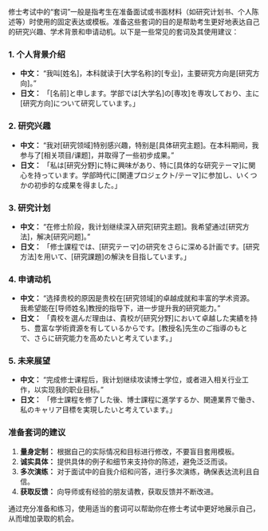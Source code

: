 修士考试中的“套词”一般是指考生在准备面试或书面材料（如研究计划书、个人陈述等）时使用的固定表达或模板。准备这些套词的目的是帮助考生更好地表达自己的研究兴趣、学术背景和申请动机。以下是一些常见的套词及其使用建议：

### 1. 个人背景介绍
- **中文：** “我叫[姓名]，本科就读于[大学名称]的[专业]，主要研究方向是[研究方向]。”
- **日文：** 「[名前]と申します。学部では[大学名]の[専攻]を専攻しており、主に[研究方向]について研究しています。」

### 2. 研究兴趣
- **中文：** “我对[研究领域]特别感兴趣，特别是[具体研究主题]。在本科期间，我参与了[相关项目/课题]，并取得了一些初步成果。”
- **日文：** 「私は[研究分野]に特に興味があり、特に[具体的な研究テーマ]に関心を持っています。学部時代に[関連プロジェクト/テーマ]に参加し、いくつかの初歩的な成果を得ました。」

### 3. 研究计划
- **中文：** “在修士阶段，我计划继续深入研究[研究主题]。我希望通过[研究方法]，解决[研究问题]。”
- **日文：** 「修士課程では、[研究テーマ]の研究をさらに深める計画です。[研究方法]を用いて、[研究課題]の解決を目指しています。」

### 4. 申请动机
- **中文：** “选择贵校的原因是贵校在[研究领域]的卓越成就和丰富的学术资源。我希望能在[导师姓名]教授的指导下，进一步提升我的研究能力。”
- **日文：** 「貴校を選んだ理由は、貴校が[研究分野]において卓越した実績を持ち、豊富な学術資源を有しているからです。[教授名]先生のご指導のもとで、さらに研究能力を高めたいと考えています。」

### 5. 未来展望
- **中文：** “完成修士课程后，我计划继续攻读博士学位，或者进入相关行业工作，以实现我的职业目标。”
- **日文：** 「修士課程を修了した後、博士課程に進学するか、関連業界で働き、私のキャリア目標を実現したいと考えています。」

### 准备套词的建议
1. **量身定制：** 根据自己的实际情况和目标进行修改，不要盲目套用模板。
2. **诚实具体：** 提供具体的例子和细节来支持你的陈述，避免泛泛而谈。
3. **多次演练：** 对于面试中的自我介绍和问答，进行多次演练，确保表达流利且自信。
4. **获取反馈：** 向导师或有经验的朋友请教，获取反馈并不断改进。

通过充分准备和练习，使用适当的套词可以帮助你在修士考试中更好地展示自己，从而增加录取的机会。